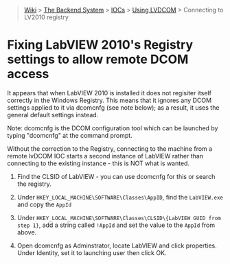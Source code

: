 > [Wiki](Home) > [The Backend System](The-Backend-System) > [IOCs](IOCs) > [Using LVDCOM](Using-LVDCOM) > Connecting to LV2010 registry

# Fixing LabVIEW 2010's Registry settings to allow remote DCOM access

It appears that when LabVIEW 2010 is installed it does not regisiter itself correctly in the Windows Registry. This means that it ignores any DCOM settings applied to it via dcomcnfg (see note below); as a result, it uses the general default settings instead.

Note: dcomcnfg is the DCOM configuration tool which can be launched by typing "dcomcnfg" at the command prompt.

Without the correction to the Registry, connecting to the machine from a remote lvDCOM IOC starts a second instance of LabVIEW rather than connecting to the existing instance - this is NOT what is wanted.

1. Find the CLSID of LabVIEW - you can use dcomcnfg for this or search the registry.

1. Under `HKEY_LOCAL_MACHINE\SOFTWARE\Classes\AppID`, find the `LabVIEW.exe` and copy the `AppId`

1. Under `HKEY_LOCAL_MACHINE\SOFTWARE\Classes\CLSID\{LabVIEW GUID from step 1}`, add a string called `!AppId` and set the value to the `AppId` from above.

1. Open dcomcnfg as Adminstrator, locate LabVIEW and click properties. Under Identity, set it to launching user then click OK.
